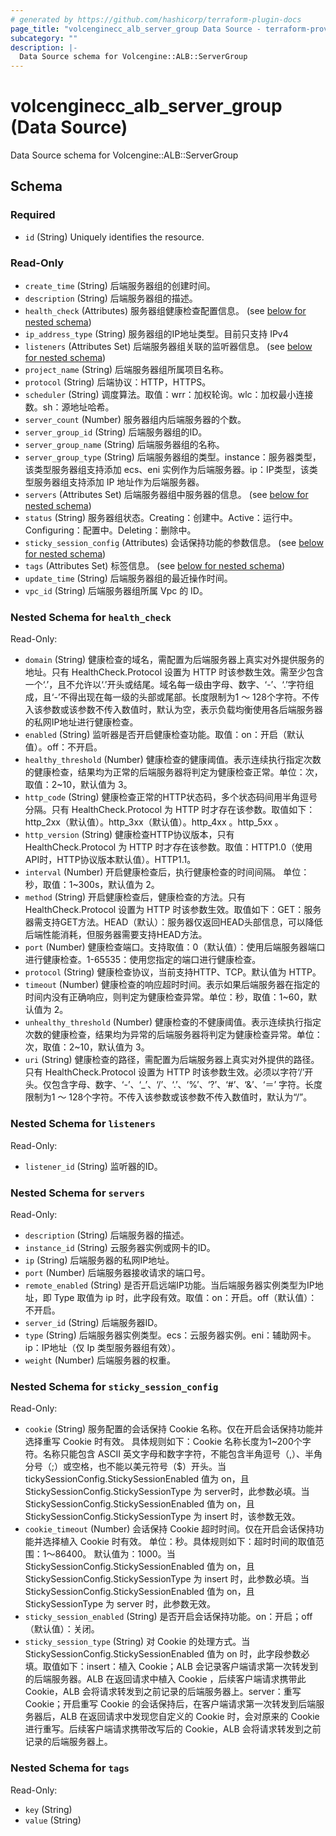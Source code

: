 ```yaml
---
# generated by https://github.com/hashicorp/terraform-plugin-docs
page_title: "volcenginecc_alb_server_group Data Source - terraform-provider-volcenginecc"
subcategory: ""
description: |-
  Data Source schema for Volcengine::ALB::ServerGroup
---
```


# volcenginecc_alb_server_group (Data Source)

Data Source schema for Volcengine::ALB::ServerGroup



<!-- schema generated by tfplugindocs -->
## Schema

### Required

- `id` (String) Uniquely identifies the resource.

### Read-Only

- `create_time` (String) 后端服务器组的创建时间。
- `description` (String) 后端服务器组的描述。
- `health_check` (Attributes) 服务器组健康检查配置信息。 (see [below for nested schema](#nestedatt--health_check))
- `ip_address_type` (String) 服务器组的IP地址类型。目前只支持 IPv4
- `listeners` (Attributes Set) 后端服务器组关联的监听器信息。 (see [below for nested schema](#nestedatt--listeners))
- `project_name` (String) 后端服务器组所属项目名称。
- `protocol` (String) 后端协议：HTTP，HTTPS。
- `scheduler` (String) 调度算法。取值：wrr：加权轮询。wlc：加权最小连接数。sh：源地址哈希。
- `server_count` (Number) 服务器组内后端服务器的个数。
- `server_group_id` (String) 后端服务器组的ID。
- `server_group_name` (String) 后端服务器组的名称。
- `server_group_type` (String) 后端服务器组的类型。instance：服务器类型，该类型服务器组支持添加 ecs、eni 实例作为后端服务器。ip：IP类型，该类型服务器组支持添加 IP 地址作为后端服务器。
- `servers` (Attributes Set) 后端服务器组中服务器的信息。 (see [below for nested schema](#nestedatt--servers))
- `status` (String) 服务器组状态。Creating：创建中。Active：运行中。Configuring：配置中。Deleting：删除中。
- `sticky_session_config` (Attributes) 会话保持功能的参数信息。 (see [below for nested schema](#nestedatt--sticky_session_config))
- `tags` (Attributes Set) 标签信息。 (see [below for nested schema](#nestedatt--tags))
- `update_time` (String) 后端服务器组的最近操作时间。
- `vpc_id` (String) 后端服务器组所属 Vpc 的 ID。

<a id="nestedatt--health_check"></a>
### Nested Schema for `health_check`

Read-Only:

- `domain` (String) 健康检查的域名，需配置为后端服务器上真实对外提供服务的地址。只有 HealthCheck.Protocol 设置为 HTTP 时该参数生效。需至少包含一个‘.’，且不允许以‘.’开头或结尾。域名每一级由字母、数字、‘-’、‘.’字符组成，且‘-’不得出现在每一级的头部或尾部。长度限制为1 ～ 128个字符。不传入该参数或该参数不传入数值时，默认为空，表示负载均衡使用各后端服务器的私网IP地址进行健康检查。
- `enabled` (String) 监听器是否开启健康检查功能。取值：on：开启（默认值）。off：不开启。
- `healthy_threshold` (Number) 健康检查的健康阈值。表示连续执行指定次数的健康检查，结果均为正常的后端服务器将判定为健康检查正常。单位：次，取值：2~10，默认值为 3。
- `http_code` (String) 健康检查正常的HTTP状态码，多个状态码间用半角逗号分隔。只有 HealthCheck.Protocol 为 HTTP 时才存在该参数。取值如下：http_2xx（默认值）。http_3xx（默认值）。http_4xx 。http_5xx 。
- `http_version` (String) 健康检查HTTP协议版本，只有 HealthCheck.Protocol 为 HTTP 时才存在该参数。取值：HTTP1.0（使用API时，HTTP协议版本默认值）。HTTP1.1。
- `interval` (Number) 开启健康检查后，执行健康检查的时间间隔。 单位：秒，取值：1~300s，默认值为 2。
- `method` (String) 开启健康检查后，健康检查的方法。只有 HealthCheck.Protocol 设置为 HTTP 时该参数生效。取值如下：GET：服务器需支持GET方法。HEAD（默认）：服务器仅返回HEAD头部信息，可以降低后端性能消耗，但服务器需要支持HEAD方法。
- `port` (Number) 健康检查端口。支持取值：0（默认值）：使用后端服务器端口进行健康检查。1-65535：使用您指定的端口进行健康检查。
- `protocol` (String) 健康检查协议，当前支持HTTP、TCP。默认值为 HTTP。
- `timeout` (Number) 健康检查的响应超时时间。表示如果后端服务器在指定的时间内没有正确响应，则判定为健康检查异常。单位：秒，取值：1~60，默认值为 2。
- `unhealthy_threshold` (Number) 健康检查的不健康阈值。表示连续执行指定次数的健康检查，结果均为异常的后端服务器将判定为健康检查异常。单位：次，取值：2~10，默认值为 3。
- `uri` (String) 健康检查的路径，需配置为后端服务器上真实对外提供的路径。只有 HealthCheck.Protocol 设置为 HTTP 时该参数生效。必须以字符‘/’开头。仅包含字母、数字、‘-’、‘_’、‘/’、‘.’、‘%’、‘?’、‘#’、‘&’、‘＝’ 字符。长度限制为1 ～ 128个字符。不传入该参数或该参数不传入数值时，默认为“/”。


<a id="nestedatt--listeners"></a>
### Nested Schema for `listeners`

Read-Only:

- `listener_id` (String) 监听器的ID。


<a id="nestedatt--servers"></a>
### Nested Schema for `servers`

Read-Only:

- `description` (String) 后端服务器的描述。
- `instance_id` (String) 云服务器实例或网卡的ID。
- `ip` (String) 后端服务器的私网IP地址。
- `port` (Number) 后端服务器接收请求的端口号。
- `remote_enabled` (String) 是否开启远端IP功能。当后端服务器实例类型为IP地址，即 Type 取值为 ip 时，此字段有效。取值：on：开启。off（默认值）：不开启。
- `server_id` (String) 后端服务器ID。
- `type` (String) 后端服务器实例类型。ecs：云服务器实例。eni：辅助网卡。ip：IP地址（仅 Ip 类型服务器组有效）。
- `weight` (Number) 后端服务器的权重。


<a id="nestedatt--sticky_session_config"></a>
### Nested Schema for `sticky_session_config`

Read-Only:

- `cookie` (String) 服务配置的会话保持 Cookie 名称。仅在开启会话保持功能并选择重写 Cookie 时有效。 具体规则如下：Cookie 名称长度为1~200个字符。名称只能包含 ASCII 英文字母和数字字符，不能包含半角逗号（,）、半角分号（;）或空格，也不能以美元符号（$）开头。当 tickySessionConfig.StickySessionEnabled 值为 on，且 StickySessionConfig.StickySessionType 为 server时，此参数必填。当 StickySessionConfig.StickySessionEnabled 值为 on，且 StickySessionConfig.StickySessionType 为 insert 时，该参数无效。
- `cookie_timeout` (Number) 会话保持 Cookie 超时时间。仅在开启会话保持功能并选择植入 Cookie 时有效。 单位：秒。具体规则如下：超时时间的取值范围：1～86400。 默认值为：1000。当 StickySessionConfig.StickySessionEnabled 值为 on，且 StickySessionConfig.StickySessionType 为 insert 时，此参数必填。当 StickySessionConfig.StickySessionEnabled 值为 on，且 StickySessionType 为 server 时，此参数无效。
- `sticky_session_enabled` (String) 是否开启会话保持功能。on：开启；off（默认值）：关闭。
- `sticky_session_type` (String) 对 Cookie 的处理方式。当 StickySessionConfig.StickySessionEnabled 值为 on 时，此字段参数必填。取值如下：insert：植入 Cookie；ALB 会记录客户端请求第一次转发到的后端服务器。ALB 在返回请求中植入 Cookie ，后续客户端请求携带此 Cookie，ALB 会将请求转发到之前记录的后端服务器上。server：重写 Cookie；开启重写 Cookie 的会话保持后，在客户端请求第一次转发到后端服务器后，ALB 在返回请求中发现您自定义的 Cookie 时，会对原来的 Cookie 进行重写。后续客户端请求携带改写后的 Cookie，ALB 会将请求转发到之前记录的后端服务器上。


<a id="nestedatt--tags"></a>
### Nested Schema for `tags`

Read-Only:

- `key` (String)
- `value` (String)
